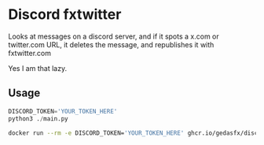 # Discord fxtwitter

Looks at messages on a discord server, and if it spots a x.com or twitter.com URL, it deletes the message, and republishes it with fxtwitter.com

Yes I am that lazy.

## Usage

```py
DISCORD_TOKEN='YOUR_TOKEN_HERE'
python3 ./main.py
```

```bash
docker run --rm -e DISCORD_TOKEN='YOUR_TOKEN_HERE' ghcr.io/gedasfx/discord-fxtwitter:master
```
